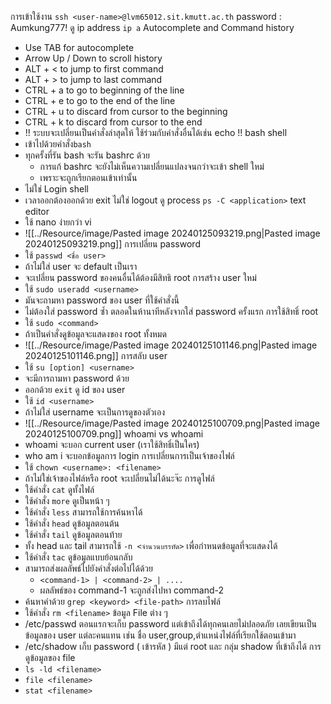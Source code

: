 การเข้าใช้งาน
	```ssh <user-name>@lvm65012.sit.kmutt.ac.th```
	password : Aumkung777!
ดู ip address
	```ip a```
Autocomplete and Command history
- Use TAB for autocomplete
- Arrow Up / Down to scroll history
- ALT + < to jump to first command
- ALT + > to jump to last command
- CTRL + a to go to beginning of the line
- CTRL + e to go to the end of the line
- CTRL + u to discard from cursor to the beginning
- CTRL + k to discard from cursor to the end
- !! ระบบจะเปลี่ยนเป็นคำสั่งล่าสุดให้ ใช้ร่วมกับคำสั่งอื่นได้เช่น echo !!
bash shell
- เข้าไปด้วยคำสั่ง```bash```
- ทุกครั้งที่รัน bash จะรัน bashrc ด้วย
	- การแก้ bashrc จะยังไม่เห็นความเปลี่ยนแปลงจนกว่าจะเข้า shell ใหม่
	- เพราะจะถูกเรียกตอนเข้าเท่านั้น
- ไม่ใช่ Login shell
- เวลาออกต้องออกด้วย exit ไม่ใช่ logout
ดู process
	```ps -C <application>```
text editor
- ใช้ nano ง่ายกว่า vi
- ![[../Resource/image/Pasted image 20240125093219.png|Pasted image 20240125093219.png]]
การเปลี่ยน password
- ใช้ ```passwd <ชื่อ user>```
- ถ้าไม่ใส่ user จะ default เป็นเรา
- จะเปลี่ยน password ของคนอื่นได้ต้องมีสิทธิ root
การสร้าง user ใหม่
- ใช้ ```sudo useradd <username>```
- มันจะถามหา password  ของ user ที่ใช้คำสั่งนี้
- ไม่ต้องใส่ password ซ้ำ ตลอดในห้านาทีหลังจากใส่ password ครั้งแรก
การใช้สิทธิ์ root
- ใช้ ```sudo <command>```
- ถ้าเป็นคำสั่งดูข้อมูลจะแสดงของ root ทั้งหมด
- ![[../Resource/image/Pasted image 20240125101146.png|Pasted image 20240125101146.png]]
การสลับ user
- ใช้ ```su [option] <username>```
- จะมีการถามหา password ด้วย
- ออกด้วย ```exit```
ดู id ของ user
- ใช้ ```id <username>```
- ถ้าไม่ใส่ username จะเป็นการดูของตัวเอง
- ![[../Resource/image/Pasted image 20240125100709.png|Pasted image 20240125100709.png]]
whoami vs whoami
- whoami จะบอก current user (เราใช้สิทธิ์เป็นใคร)
-  who am i จะบอกข้อมูลการ login
การเปลี่ยนการเป็นเจ้าของไฟล์
-  ใช้ ```chown <username>: <filename>```
-  ถ้าไม่ใช่เจ้าของไฟล์หรือ root จะเปลี่ยนไม่ได้นะจ๊ะ
การดูไฟล์
- ใช้คำสั่ง ```cat``` ดูทั้งไฟล์
- ใช้คำสั่ง ```more``` ดูเป็นหน้า ๆ
- ใช้คำสั่ง ```less``` สามารถใช้การค้นหาได้
- ใช้คำสั่ง ```head``` ดูข้อมูลตอนต้น
- ใช้คำสั่ง ```tail``` ดูข้อมูลตอนท้าย
- ทั้ง head และ tail สามารถใช้ ```-n <จำนวนบรรทัด>``` เพื่อกำหนดข้อมูลที่จะแสดงได้
- ใช้คำสั่ง ```tac``` ดูข้อมูลแบบย้อนกลับ
- สามารถส่งผลลัพธ์ไปยังคำสั่งต่อไปได้ด้วย
	- ```<command-1> | <command-2> | ....```
	- ผลลัพธ์ของ command-1 จะถูกส่งไปหา command-2
-  ค้นหาคำด้วย ```grep <keyword> <file-path>```
การลบไฟล์
- ใช้คำสั่ง ```rm <filename>```
ข้อมูล File ต่าง ๆ
 - /etc/passwd ตอนแรกจะเก็บ password แต่เข้าถึงได้ทุกคนเลยไม่ปลอดภัย เลยเขียนเป็นข้อมูลของ user แต่ละคนแทน เช่น ชื่อ user,group,ตำแหน่งไฟล์ที่เรียกใช้ตอนเข้ามา
 - /etc/shadow เก็บ password ( เข้ารหัส ) มีแต่ root และ กลุ่ม shadow ที่เข้าถึงได้
 การดูข้อมูลของ file
- ```ls -ld <filename>```
- ```file <filename>```
- ```stat <filename>```